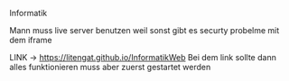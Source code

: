 Informatik

Mann muss live server benutzen weil sonst gibt es securty probelme mit dem iframe

LINK -> https://litengat.github.io/InformatikWeb
Bei dem link sollte dann alles funktionieren 
muss aber zuerst gestartet werden
